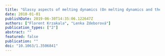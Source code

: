 ```yaml
---
title: "Glassy aspects of melting dynamics (On melting dynamics and the glass transition, Part I)"
date: 2010-01-01
publishDate: 2019-06-30T14:35:06.122647Z
authors: ["Florent Krzakala", "Lenka Zdeborová"]
publication_types: ["2"]
abstract: ""
featured: false
publication: ""
doi: "10.1063/1.3506841"
---
```


